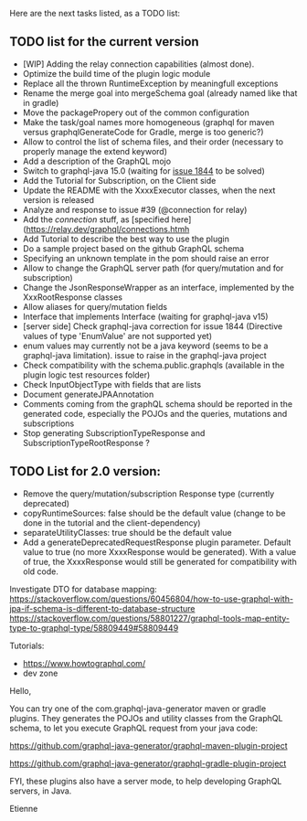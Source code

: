 Here are the next tasks listed, as a TODO list:


## TODO list for the current version
* [WIP] Adding the relay connection capabilities (almost done).
* Optimize the build time of the plugin logic module 
* Replace all the thrown RuntimeException by meaningfull exceptions
* Rename the merge goal into mergeSchema goal (already named like that in gradle)
* Move the packagePropery out of the common configuration
* Make the task/goal names more homogeneous (graphql for maven versus graphqlGenerateCode for Gradle, merge is too generic?)
* Allow to control the list of schema files, and their order (necessary to properly manage the extend keyword)
* Add a description of the GraphQL mojo
* Switch to graphql-java 15.0 (waiting for [issue 1844](https://github.com/graphql-java/graphql-java/issues/1844) to be solved)
* Add the Tutorial for Subscription, on the Client side
* Update the README with the XxxxExecutor classes, when the next version is released
* Analyze and response to issue #39 (@connection for relay)
* Add the _connection_ stuff, as [specified here](https://relay.dev/graphql/connections.htmh 
* Add Tutorial to describe the best way to use the plugin
* Do a sample project based on the github GraphQL schema
* Specifying an unknown template in the pom should raise an error
* Allow to change the GraphQL server path (for query/mutation and for subscription)
* Change the JsonResponseWrapper as an interface, implemented by the XxxRootResponse classes
* Allow aliases for query/mutation fields
* Interface that implements Interface (waiting for graphql-java v15)
* [server side] Check graphql-java correction for issue 1844 (Directive values of type 'EnumValue' are not supported yet)
* enum values may currently not be a java keyword (seems to be a graphql-java limitation). issue to raise in the graphql-java project
* Check compatibility with the schema.public.graphqls (available in the plugin logic test resources folder)
* Check InputObjectType with fields that are lists
* Document generateJPAAnnotation 
* Comments coming from the graphQL schema should be reported in the generated code, especially the POJOs and the queries, mutations and subscriptions
* Stop generating SubscriptionTypeResponse and SubscriptionTypeRootResponse ?

## TODO List for 2.0 version:
* Remove the query/mutation/subscription Response type (currently deprecated)
* copyRuntimeSources: false should be the default value (change to be done in the tutorial and the client-dependency)
* separateUtilityClasses: true should be the default value
* Add a generateDeprecatedRequestResponse plugin parameter. Default value to true (no more XxxxResponse would be generated). With a value of true, the XxxxResponse would still be generated for compatibility with old code.



Investigate DTO for database mapping:
https://stackoverflow.com/questions/60456804/how-to-use-graphql-with-jpa-if-schema-is-different-to-database-structure
https://stackoverflow.com/questions/58801227/graphql-tools-map-entity-type-to-graphql-type/58809449#58809449


Tutorials:
- https://www.howtographql.com/
- dev zone



Hello,

  You can try one of the com.graphql-java-generator maven or gradle plugins.
They generates the POJOs and utility classes from the GraphQL schema, to let you execute GraphQL request from your java code:

https://github.com/graphql-java-generator/graphql-maven-plugin-project

https://github.com/graphql-java-generator/graphql-gradle-plugin-project

FYI, these plugins also have a server mode, to help developing GraphQL servers, in Java.

Etienne  
